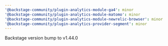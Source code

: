 ```yaml
---
'@backstage-community/plugin-analytics-module-ga4': minor
'@backstage-community/plugin-analytics-module-matomo': minor
'@backstage-community/plugin-analytics-module-newrelic-browser': minor
'@backstage-community/plugin-analytics-provider-segment': minor
---
```


Backstage version bump to v1.44.0
